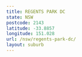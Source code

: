 ```yaml
---
title: REGENTS PARK DC
state: NSW
postcode: 2143
latitude: -33.8857
longitude: 151.028
url: /nsw/regents-park-dc/
layout: suburb
---
```

